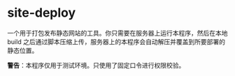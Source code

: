 # site-deploy

一个用于打包发布静态网站的工具。你只需要在服务器上运行本程序，然后在本地 build 之后通过脚本压缩上传，服务器上的本程序会自动解压并覆盖到所要部署的静态位置。

**警告**：本程序仅用于测试环境。只使用了固定口令进行权限校验。
